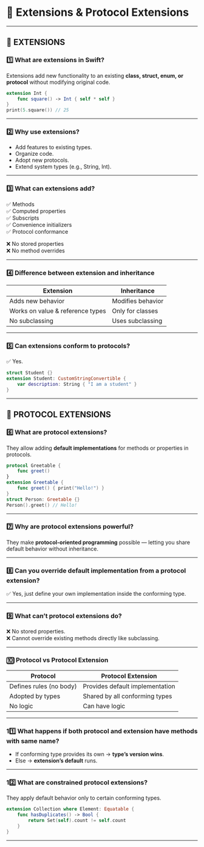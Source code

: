 # 🧠 Extensions & Protocol Extensions

---

## 🚀 EXTENSIONS

### 1️⃣ What are extensions in Swift?
Extensions add new functionality to an existing **class, struct, enum, or protocol** without modifying original code.

```swift
extension Int {
    func square() -> Int { self * self }
}
print(5.square()) // 25
```

---

### 2️⃣ Why use extensions?
- Add features to existing types.  
- Organize code.  
- Adopt new protocols.  
- Extend system types (e.g., String, Int).  

---

### 3️⃣ What can extensions add?
✅ Methods  
✅ Computed properties  
✅ Subscripts  
✅ Convenience initializers  
✅ Protocol conformance  

❌ No stored properties  
❌ No method overrides  

---

### 4️⃣ Difference between extension and inheritance
| Extension | Inheritance |
|------------|--------------|
| Adds new behavior | Modifies behavior |
| Works on value & reference types | Only for classes |
| No subclassing | Uses subclassing |

---

### 5️⃣ Can extensions conform to protocols?
✅ Yes.
```swift
struct Student {}
extension Student: CustomStringConvertible {
    var description: String { "I am a student" }
}
```

---

## 🧩 PROTOCOL EXTENSIONS

### 6️⃣ What are protocol extensions?
They allow adding **default implementations** for methods or properties in protocols.

```swift
protocol Greetable {
    func greet()
}
extension Greetable {
    func greet() { print("Hello!") }
}
struct Person: Greetable {}
Person().greet() // Hello!
```

---

### 7️⃣ Why are protocol extensions powerful?
They make **protocol-oriented programming** possible — letting you share default behavior without inheritance.

---

### 8️⃣ Can you override default implementation from a protocol extension?
✅ Yes, just define your own implementation inside the conforming type.

---

### 9️⃣ What can’t protocol extensions do?
❌ No stored properties.  
❌ Cannot override existing methods directly like subclassing.  

---

### 🔟 Protocol vs Protocol Extension
| Protocol | Protocol Extension |
|-----------|--------------------|
| Defines rules (no body) | Provides default implementation |
| Adopted by types | Shared by all conforming types |
| No logic | Can have logic |

---

### 11️⃣ What happens if both protocol and extension have methods with same name?
- If conforming type provides its own → **type’s version wins**.  
- Else → **extension’s default** runs.  

---

### 12️⃣ What are constrained protocol extensions?
They apply default behavior only to certain conforming types.

```swift
extension Collection where Element: Equatable {
    func hasDuplicates() -> Bool {
        return Set(self).count != self.count
    }
}
```

---
